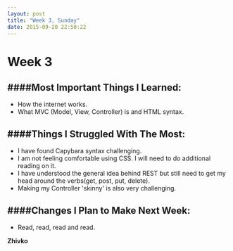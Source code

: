 ```yaml
---
layout: post
title: "Week 3, Sunday"
date: 2015-09-20 22:50:22
---
```

Week 3
======

####Most Important Things I Learned:
-------------------------------

* How the internet works.
* What MVC (Model, View, Controller) is and HTML syntax.

####Things I Struggled With The Most:
-------------------------------

* I have found Capybara syntax challenging.
* I am not feeling comfortable using CSS. I will need to do additional reading on it.
* I have understood the general idea behind REST but still need to get my head around the verbs(get, post, put, delete).
* Making my Controller 'skinny' is also very challenging.


####Changes I Plan to Make Next Week:
-------------------------------

* Read, read, read and read.




__Zhivko__
